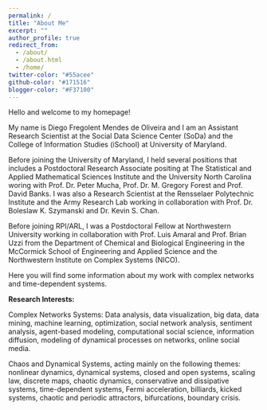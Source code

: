 ```yaml
---
permalink: /
title: "About Me"
excerpt: ""
author_profile: true
redirect_from: 
  - /about/
  - /about.html
  - /home/
twitter-color: "#55acee"
github-color: "#171516"
blogger-color: "#F37100"
---
```


Hello and welcome to my homepage!

My name is Diego Fregolent Mendes de Oliveira and I am an Assistant Research Scientist at the Social Data Science Center (SoDa) and the College of Information Studies (iSchool) at University of Maryland.  

Before joining the University of Maryland, I held several positions that includes a Postdoctoral Research Associate positing at The Statistical and Applied Mathematical Sciences Institute and the University North Carolina woring with Prof. Dr. Peter Mucha, Prof. Dr. M. Gregory Forest and Prof. David Banks. I was also a Research Scientist at the Rensselaer Polytechnic Institute and the Army Research Lab working in collaboration with Prof. Dr. Boleslaw K. Szymanski and Dr. Kevin S. Chan.

Before joining RPI/ARL, I was a Postdoctoral Fellow at Northwestern University working in collaboration with Prof. Luis Amaral and Prof. Brian Uzzi from the Department of Chemical and Biological Engineering in the McCormick School of Engineering and Applied Science and the Northwestern Institute on Complex Systems (NICO).

Here you will find some information about my work with complex networks and time-dependent systems.

**Research Interests:** 

Complex Networks Systems: Data analysis, data visualization, big data, data mining, machine learning, optimization, social network analysis, sentiment analysis, agent-based modeling, computational social science, information diffusion, modeling of dynamical processes on networks, online social media. 

Chaos and Dynamical Systems, acting mainly on the following themes: nonlinear dynamics, dynamical systems, closed and open systems, scaling law, discrete maps, chaotic dynamics, conservative and dissipative systems, time-dependent systems, Fermi acceleration, billiards, kicked systems, chaotic and periodic attractors, bifurcations, boundary crisis. 




